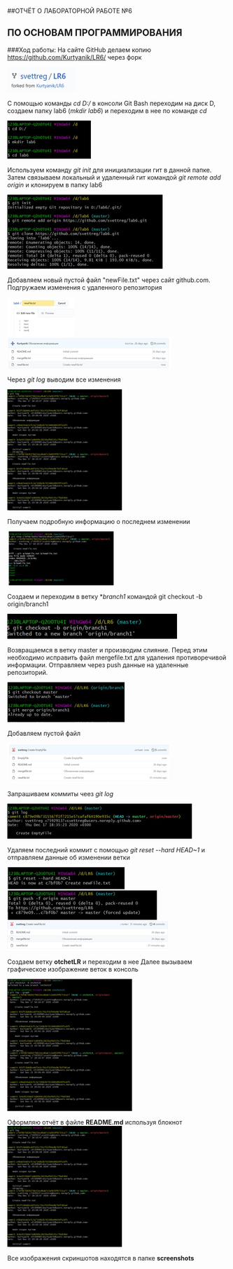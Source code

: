 ﻿##ОТЧЁТ О ЛАБОРАТОРНОЙ РАБОТЕ №6 
## ПО ОСНОВАМ ПРОГРАММИРОВАНИЯ



###Ход работы:
На сайте GitHub делаем копию https://github.com/Kurtyanik/LR6/ через форк

![Копированный репозиторий](screenshots/scr1.png)

С помощью команды _cd D:/_ в консоли Git Bash переходим на диск D, создаем папку lab6 (_mkdir lab6_) и переходим в нее по команде _cd_

![Переход внужнную папку](screenshots/scr2.png)

Используем команду _git init_ для инициализации гит в данной папке. Затем связываем локальный и удаленный гит командой _git remote add origin_ и клонируем в папку lab6 

![Инициализация, связь, копирование](screenshots/scr3.png)

Добавляем новый пустой файл "newFile.txt" через сайт github.com.  Подгружаем изменения с удаленного репозитория

![Пустой файл "newFile.txt"](screenshots/scr4.png)
![Пустой файл "newFile.txt" в репозитории](screenshots/scr5.png)

Через _git log_ выводим все изменения

![Коммиты](screenshots/scr6.png)

Получаем подробную информацию о последнем изменении

![ПОследний коммит](screenshots/scr7.png)

Создаем и переходим в ветку **branch1* командой git checkout -b origin/branch1

![Создание и переход в branch1](screenshots/scr8.png)

Возвращаемся в ветку master и производим слияние. Перед этим необходимо исправить файл mergefile.txt для удаления противоречивой информации. Отправляем через push данные на удаленные репозиторий. 

![Слияние веток](screenshots/scr9.png)

Добавляем пустой файл

![Добавление пустого файла](screenshots/scr10.png)

Запрашиваем коммиты чеез _git log_

![Коммиты](screenshots/scr11.png)

Удаляем последний коммит с помощью _git reset --hard HEAD~1_ и отправляем данные об изменении ветки

![Откат последнего коммита](screenshots/scr12.png)
![push](screenshots/scr13.png)
![репозиторий после удаления последнего коммита](screenshots/scr14.png)

Создаем ветку **otchetLR** и переходим в нее
Далее вызываем графическое изображение веток в консоль

![графическое представление веток](screenshots/scr15.png)

Оформляю отчёт в файле **README.md** используя блокнот
![Readme](screenshots/scr6.png)

Все изображения скриншотов находятся в папке **screenshots**


